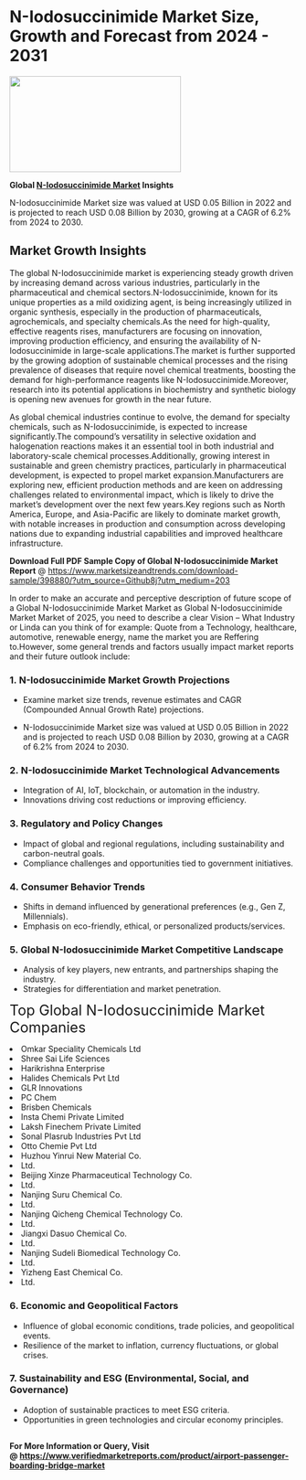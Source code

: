 <H1>N-Iodosuccinimide Market Size, Growth and Forecast from 2024 - 2031</H1><img class="aligncenter size-medium wp-image-584254" src="https://thirdeyenews.in/wp-content/uploads/2024/09/Global-Market-Research-300x168.jpeg" alt="" width="300" height="168" /><p><strong>Global&nbsp;<a href="https://www.marketsizeandtrends.com/download-sample/398880/?utm_source=Github8j?utm_medium=203">N-Iodosuccinimide Market</a> Insights</strong></p><p>N-Iodosuccinimide Market size was valued at USD 0.05 Billion in 2022 and is projected to reach USD 0.08 Billion by 2030, growing at a CAGR of 6.2% from 2024 to 2030.</p><p><h2>Market Growth Insights</h2> <p>The global N-Iodosuccinimide market is experiencing steady growth driven by increasing demand across various industries, particularly in the pharmaceutical and chemical sectors.N-Iodosuccinimide, known for its unique properties as a mild oxidizing agent, is being increasingly utilized in organic synthesis, especially in the production of pharmaceuticals, agrochemicals, and specialty chemicals.As the need for high-quality, effective reagents rises, manufacturers are focusing on innovation, improving production efficiency, and ensuring the availability of N-Iodosuccinimide in large-scale applications.The market is further supported by the growing adoption of sustainable chemical processes and the rising prevalence of diseases that require novel chemical treatments, boosting the demand for high-performance reagents like N-Iodosuccinimide.Moreover, research into its potential applications in biochemistry and synthetic biology is opening new avenues for growth in the near future.</p> <p>As global chemical industries continue to evolve, the demand for specialty chemicals, such as N-Iodosuccinimide, is expected to increase significantly.The compound’s versatility in selective oxidation and halogenation reactions makes it an essential tool in both industrial and laboratory-scale chemical processes.Additionally, growing interest in sustainable and green chemistry practices, particularly in pharmaceutical development, is expected to propel market expansion.Manufacturers are exploring new, efficient production methods and are keen on addressing challenges related to environmental impact, which is likely to drive the market’s development over the next few years.Key regions such as North America, Europe, and Asia-Pacific are likely to dominate market growth, with notable increases in production and consumption across developing nations due to expanding industrial capabilities and improved healthcare infrastructure.</p> <p><span class=""><strong>Download Full PDF Sample Copy of Global N-Iodosuccinimide Market Report</strong> @ <a href="https://www.marketsizeandtrends.com/download-sample/398880/?utm_source=Github8j?utm_medium=203" target="_blank">https://www.marketsizeandtrends.com/download-sample/398880/?utm_source=Github8j?utm_medium=203</a></span></p><p>In order to make an accurate and perceptive description of future scope of a Global&nbsp;N-Iodosuccinimide Market Market as Global&nbsp;N-Iodosuccinimide Market Market of 2025, you need to describe a clear Vision &ndash; What Industry or Linda can you think of for example: Quote from a Technology, healthcare, automotive, renewable energy, name the market you are Reffering to.However, some general trends and factors usually impact market reports and their future outlook include:</p><h3>1.&nbsp;<strong>N-Iodosuccinimide Market Growth Projections</strong></h3><ul><li>Examine market size trends, revenue estimates and CAGR (Compounded Annual Growth Rate) projections.</li><li><p>N-Iodosuccinimide Market size was valued at USD 0.05 Billion in 2022 and is projected to reach USD 0.08 Billion by 2030, growing at a CAGR of 6.2% from 2024 to 2030.</p></li></ul><h3>2.&nbsp;<strong>N-Iodosuccinimide Market Technological Advancements</strong></h3><ul><li>Integration of AI, IoT, blockchain, or automation in the industry.</li><li>Innovations driving cost reductions or improving efficiency.</li></ul><h3>3.&nbsp;<strong>Regulatory and Policy Changes</strong></h3><ul><li>Impact of global and regional regulations, including sustainability and carbon-neutral goals.</li><li>Compliance challenges and opportunities tied to government initiatives.</li></ul><h3>4.&nbsp;<strong>Consumer Behavior Trends</strong></h3><ul><li>Shifts in demand influenced by generational preferences (e.g., Gen Z, Millennials).</li><li>Emphasis on eco-friendly, ethical, or personalized products/services.</li></ul><h3>5.&nbsp;<strong>Global N-Iodosuccinimide Market Competitive Landscape</strong></h3><ul><li>Analysis of key players, new entrants, and partnerships shaping the industry.</li><li>Strategies for differentiation and market penetration.</li></ul><p data-pm-slice="1 1 []"><span style="color: inherit; font-family: inherit; font-size: 25px;">Top Global N-Iodosuccinimide Market Companies</span></p><div class="" data-test-id=""><p><li>Omkar Speciality Chemicals Ltd</li><li> Shree Sai Life Sciences</li><li> Harikrishna Enterprise</li><li> Halides Chemicals Pvt Ltd</li><li> GLR Innovations</li><li> PC Chem</li><li> Brisben Chemicals</li><li> Insta Chemi Private Limited</li><li> Laksh Finechem Private Limited</li><li> Sonal Plasrub Industries Pvt Ltd</li><li> Otto Chemie Pvt Ltd</li><li> Huzhou Yinrui New Material Co.</li><li> Ltd.</li><li> Beijing Xinze Pharmaceutical Technology Co.</li><li> Ltd.</li><li> Nanjing Suru Chemical Co.</li><li> Ltd.</li><li> Nanjing Qicheng Chemical Technology Co.</li><li> Ltd.</li><li> Jiangxi Dasuo Chemical Co.</li><li> Ltd.</li><li> Nanjing Sudeli Biomedical Technology Co.</li><li> Ltd.</li><li> Yizheng East Chemical Co.</li><li> Ltd.</li></p></div><h3>6.&nbsp;<strong>Economic and Geopolitical Factors</strong></h3><ul><li>Influence of global economic conditions, trade policies, and geopolitical events.</li><li>Resilience of the market to inflation, currency fluctuations, or global crises.</li></ul><h3>7.&nbsp;<strong>Sustainability and ESG (Environmental, Social, and Governance)</strong></h3><ul><li>Adoption of sustainable practices to meet ESG criteria.</li><li>Opportunities in green technologies and circular economy principles.</li></ul><h2><strong style="font-size: 14px;">For More Information or Query, Visit @&nbsp;</strong><a style="background-color: #ffffff; font-size: 14px;" href="https://www.marketsizeandtrends.com/report/n-iodosuccinimide-market/" target="_blank">https://www.verifiedmarketreports.com/product/airport-passenger-boarding-bridge-market</a></h2>
